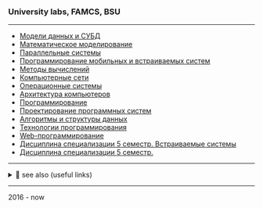 ### University labs, FAMCS, BSU
-------

* [Модели данных и СУБД](https://github.com/isysoi3/Database)
* [Математическое моделирование](https://github.com/isysoi3/MathMod)
* [Параллельные системы](https://github.com/isysoi3/Parallel-computing)
* [Программирование мобильных и встраиваемых систем](https://github.com/isysoi3/PMVS)
* [Методы вычислений](https://github.com/isysoi3/MV)
* [Компьютерные сети](https://github.com/isysoi3/Networking)
* [Операционные системы](https://github.com/isysoi3/Operating-systems)
* [Архитектура компьютеров](https://github.com/isysoi3/Architecture-of-computer)
* [Программирование](https://github.com/isysoi3/Programming)
* [Проектирование программных систем](https://github.com/isysoi3/PrPs)
* [Алгоритмы и структуры данных](https://github.com/isysoi3/Algorithms)
* [Технологии программирования](https://github.com/isysoi3/TP)
* [Web-программирование](https://github.com/isysoi3/Web)
* [Дисциплина специализации 5 семестр. Встраиваемые системы](https://github.com/isysoi3/Embedded-Systems)
* [Дисциплина специализации 5 семестр.](https://github.com/isysoi3/ASP.NET)

------

<details>
<summary>🔗 see also (useful links)</summary>

- [@**bsu-docs**](https://github.com/bsu-docs) - _lectures and exam answers_
- [@**bsutex**/bsustyle](https://github.com/bsutex/bsustyle) - _`TeX` styles for bsu publishing_
- [@**reuptake**/famcs](http://reuptake.github.io/permalink/famcs/) - _info about studying (books, notes and etc.)_
- [@**UladBohdan**/uni-code](https://github.com/UladBohdan/uni-code) - _labs_
- [@**jakwuh**/bsu](https://github.com/jakwuh/bsu) - _labs_
- [@**kventinel**/BSU](https://github.com/kventinel/BSU) - _labs_
- [@**Zmiecer**/BSU](https://github.com/Zmiecer/BSU) - _labs_
- [@**mantergo**/BSU](https://github.com/mantergo/BSU) - _labs_
- [@**daksenik**/FAMCS](https://github.com/daksenik/FAMCS) - _labs_
- [@**TDiva**/FAN](https://github.com/TDiva/FAN) - _functional analysis homeworks_
- [@**Drapegnik**/bsu](https://github.com/Drapegnik/bsu) - _labs_

</details>

------
2016 - now

